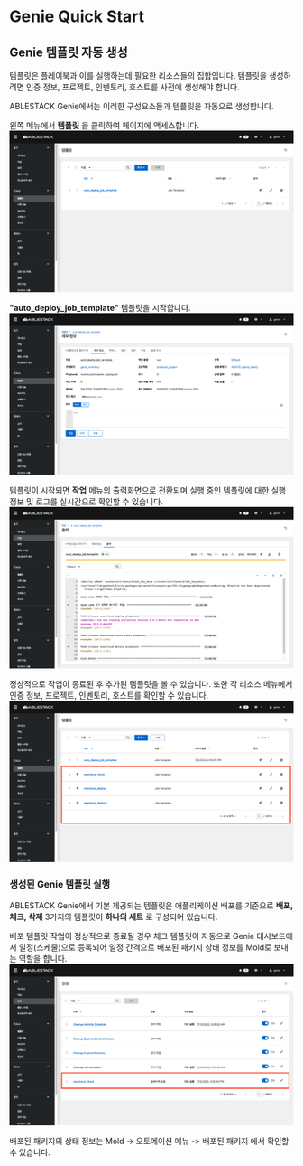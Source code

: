 # Genie Quick Start

## Genie 템플릿 자동 생성
템플릿은 플레이북과 이를 실행하는데 필요한 리소스들의 집합입니다. 
템플릿을 생성하려면 인증 정보, 프로젝트, 인벤토리, 호스트를 사전에 생성해야 합니다.

ABLESTACK Genie에서는 이러한 구성요소들과 템플릿을 자동으로 생성합니다.

왼쪽 메뉴에서 **템플릿** 을 클릭하여 페이지에 액세스합니다. 
![genie-templates-info](../../assets/images/genie-templates-info.png)

 **"auto_deploy_job_template"** 템플릿을 시작합니다.
![genie-templates-auto-deployment](../../assets/images/genie-templates-auto-deployment.png)

템플릿이 시작되면 **작업** 메뉴의 출력화면으로 전환되며 실행 중인 템플릿에 대한 실행 정보 및 로그를 실시간으로 확인할 수 있습니다. 
![genie-templates-auto-deployment-log](../../assets/images/genie-templates-auto-deployment-log.png)

정상적으로 작업이 종료된 후 추가된 템플릿을 볼 수 있습니다. 또한 각 리소스 메뉴에서 인증 정보, 프로젝트, 인벤토리, 호스트를 확인할 수 있습니다.
![genie-templates-auto-deployment-result](../../assets/images/genie-templates-auto-deployment-result.png)

### 생성된 Genie 템플릿 실행
ABLESTACK Genie에서 기본 제공되는 템플릿은 애플리케이션 배포를 기준으로  **배포, 체크, 삭제** 3가지의 템플릿이 **하나의 세트** 로 구성되어 있습니다.

배포 템플릿 작업이 정상적으로 종료될 경우 체크 템플릿이 자동으로 Genie 대시보드에서 일정(스케줄)으로 등록되어 일정 간격으로 배포된 패키지 상태 정보를 Mold로 보내는 역할을 합니다.
![genie-templates-auto-deployment-check](../../assets/images/genie-templates-auto-deployment-check.png)


배포된 패키지의 상태 정보는 Mold -> 오토메이션 메뉴 -> 배포된 패키지 에서 확인할 수 있습니다.

